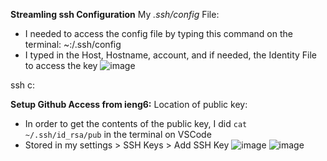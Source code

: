 **Streamling ssh Configuration**
My _.ssh/config_ File:
* I needed to access the config file by typing this command on the terminal: ~:/.ssh/config
* I typed in the Host, Hostname, account, and if needed, the Identity File to access the key
![image](https://user-images.githubusercontent.com/103149284/167310603-dc075ffb-16d3-4f9e-b645-0d4a037d402b.png)

ssh c:



**Setup Github Access from ieng6:**
Location of public key:
* In order to get the contents of the public key, I did `cat ~/.ssh/id_rsa/pub` in the terminal on VSCode
* Stored in my settings > SSH Keys > Add SSH Key
![image](https://user-images.githubusercontent.com/103149284/167327216-8d2c8be9-4494-4d80-97ff-58149f5450c5.png)
![image](https://user-images.githubusercontent.com/103149284/167327065-244bc643-dcdc-4238-8f2e-0d6c5228ef00.png)
